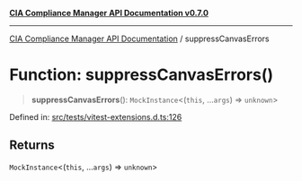 [**CIA Compliance Manager API Documentation v0.7.0**](../README.md)

***

[CIA Compliance Manager API Documentation](../globals.md) / suppressCanvasErrors

# Function: suppressCanvasErrors()

> **suppressCanvasErrors**(): `MockInstance`\<(`this`, ...`args`) => `unknown`\>

Defined in: [src/tests/vitest-extensions.d.ts:126](https://github.com/Hack23/cia-compliance-manager/blob/main/src/tests/vitest-extensions.d.ts#L126)

## Returns

`MockInstance`\<(`this`, ...`args`) => `unknown`\>
